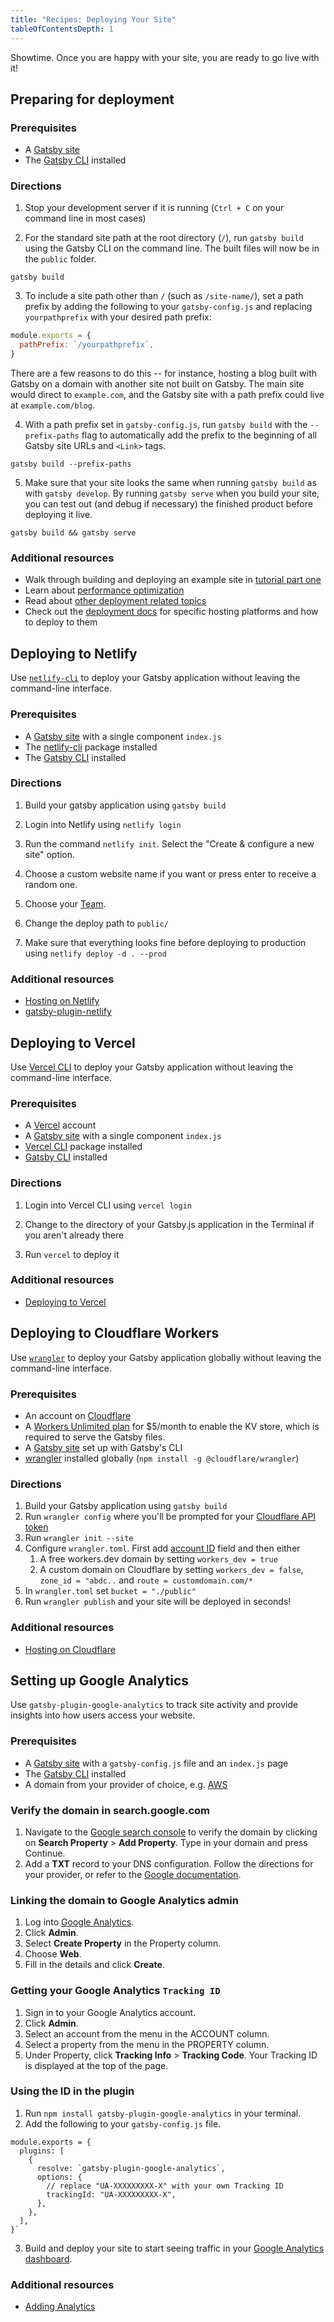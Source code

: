 ```yaml
---
title: "Recipes: Deploying Your Site"
tableOfContentsDepth: 1
---
```


Showtime. Once you are happy with your site, you are ready to go live with it!

## Preparing for deployment

### Prerequisites

- A [Gatsby site](/docs/quick-start)
- The [Gatsby CLI](/docs/reference/gatsby-cli) installed

### Directions

1. Stop your development server if it is running (`Ctrl + C` on your command line in most cases)

2. For the standard site path at the root directory (`/`), run `gatsby build` using the Gatsby CLI on the command line. The built files will now be in the `public` folder.

```shell
gatsby build
```

3. To include a site path other than `/` (such as `/site-name/`), set a path prefix by adding the following to your `gatsby-config.js` and replacing `yourpathprefix` with your desired path prefix:

```js:title=gatsby-config.js
module.exports = {
  pathPrefix: `/yourpathprefix`,
}
```

There are a few reasons to do this -- for instance, hosting a blog built with Gatsby on a domain with another site not built on Gatsby. The main site would direct to `example.com`, and the Gatsby site with a path prefix could live at `example.com/blog`.

4. With a path prefix set in `gatsby-config.js`, run `gatsby build` with the `--prefix-paths` flag to automatically add the prefix to the beginning of all Gatsby site URLs and `<Link>` tags.

```shell
gatsby build --prefix-paths
```

5. Make sure that your site looks the same when running `gatsby build` as with `gatsby develop`. By running `gatsby serve` when you build your site, you can test out (and debug if necessary) the finished product before deploying it live.

```shell
gatsby build && gatsby serve
```

### Additional resources

- Walk through building and deploying an example site in [tutorial part one](/docs/tutorial/part-one/#deploying-a-gatsby-site)
- Learn about [performance optimization](/docs/performance/)
- Read about [other deployment related topics](/docs/preparing-for-deployment/)
- Check out the [deployment docs](/docs/deploying-and-hosting/) for specific hosting platforms and how to deploy to them

## Deploying to Netlify

Use [`netlify-cli`](https://www.netlify.com/docs/cli/) to deploy your Gatsby application without leaving the command-line interface.

### Prerequisites

- A [Gatsby site](/docs/quick-start) with a single component `index.js`
- The [netlify-cli](https://www.npmjs.com/package/netlify-cli) package installed
- The [Gatsby CLI](/docs/reference/gatsby-cli) installed

### Directions

1. Build your gatsby application using `gatsby build`

2. Login into Netlify using `netlify login`

3. Run the command `netlify init`. Select the "Create & configure a new site" option.

4. Choose a custom website name if you want or press enter to receive a random one.

5. Choose your [Team](https://www.netlify.com/docs/teams/).

6. Change the deploy path to `public/`

7. Make sure that everything looks fine before deploying to production using `netlify deploy -d . --prod`

### Additional resources

- [Hosting on Netlify](/docs/hosting-on-netlify)
- [gatsby-plugin-netlify](/packages/gatsby-plugin-netlify)

## Deploying to Vercel

Use [Vercel CLI](https://vercel.com/download) to deploy your Gatsby application without leaving the command-line interface.

### Prerequisites

- A [Vercel](https://vercel.com/signup) account
- A [Gatsby site](/docs/quick-start) with a single component `index.js`
- [Vercel CLI](https://vercel.com/download) package installed
- [Gatsby CLI](/docs/reference/gatsby-cli) installed

### Directions

1. Login into Vercel CLI using `vercel login`

2. Change to the directory of your Gatsby.js application in the Terminal if you aren't already there

3. Run `vercel` to deploy it

### Additional resources

- [Deploying to Vercel](/docs/how-to/previews-deploys-hosting/deploying-to-vercel/)

## Deploying to Cloudflare Workers

Use [`wrangler`](https://developers.cloudflare.com/workers/tooling/wrangler/) to deploy your Gatsby application globally without leaving the command-line interface.

### Prerequisites

- An account on [Cloudflare](https://dash.cloudflare.com/sign-up)
- A [Workers Unlimited plan](https://developers.cloudflare.com/workers/about/pricing/) for \$5/month to enable the KV store, which is required to serve the Gatsby files.
- A [Gatsby site](/docs/quick-start) set up with Gatsby's CLI
- [wrangler](https://developers.cloudflare.com/workers/tooling/wrangler/install/) installed globally (`npm install -g @cloudflare/wrangler`)

### Directions

1. Build your Gatsby application using `gatsby build`
2. Run `wrangler config` where you'll be prompted for your [Cloudflare API token](https://developers.cloudflare.com/workers/quickstart/#api-token)
3. Run `wrangler init --site`
4. Configure `wrangler.toml`. First add [account ID](https://developers.cloudflare.com/workers/quickstart/#account-id-and-zone-id) field and then either
   1. A free workers.dev domain by setting `workers_dev = true`
   2. A custom domain on Cloudflare by setting `workers_dev = false`, `zone_id = "abdc..` and `route = customdomain.com/*`
5. In `wrangler.toml` set `bucket = "./public"`
6. Run `wrangler publish` and your site will be deployed in seconds!

### Additional resources

- [Hosting on Cloudflare](/docs/deploying-to-cloudflare-workers)

## Setting up Google Analytics

Use `gatsby-plugin-google-analytics` to track site activity and provide insights into how users access your website.

### Prerequisites

- A [Gatsby site](/docs/quick-start) with a `gatsby-config.js` file and an `index.js` page
- The [Gatsby CLI](/docs/reference/gatsby-cli) installed
- A domain from your provider of choice, e.g. [AWS](https://aws.amazon.com/getting-started/tutorials/get-a-domain/)

### Verify the domain in search.google.com

1. Navigate to the [Google search console](https://search.google.com/search-console/not-verified) to verify the domain by clicking on **Search Property** > **Add Property**. Type in your domain and press Continue.
2. Add a **TXT** record to your DNS configuration. Follow the directions for your provider, or refer to the [Google documentation](https://support.google.com/a/answer/183895?hl=en).

### Linking the domain to Google Analytics admin

1. Log into [Google Analytics](https://analytics.google.com/analytics/).
2. Click **Admin**.
3. Select **Create Property** in the Property column.
4. Choose **Web**.
5. Fill in the details and click **Create**.

### Getting your Google Analytics `Tracking ID`

1. Sign in to your Google Analytics account.
2. Click **Admin**.
3. Select an account from the menu in the ACCOUNT column.
4. Select a property from the menu in the PROPERTY column.
5. Under Property, click **Tracking Info** > **Tracking Code**. Your Tracking ID is displayed at the top of the page.

### Using the ID in the plugin

1. Run `npm install gatsby-plugin-google-analytics` in your terminal.
2. Add the following to your `gatsby-config.js` file.

```javascript:title="gatsby-config.js"
module.exports = {
  plugins: [
    {
      resolve: `gatsby-plugin-google-analytics`,
      options: {
        // replace "UA-XXXXXXXXX-X" with your own Tracking ID
        trackingId: "UA-XXXXXXXXX-X",
      },
    },
  ],
}`
```

3. Build and deploy your site to start seeing traffic in your [Google Analytics dashboard](https://analytics.google.com/analytics/web/).

### Additional resources

- [Adding Analytics](/docs/how-to/adding-common-features/adding-analytics/)
